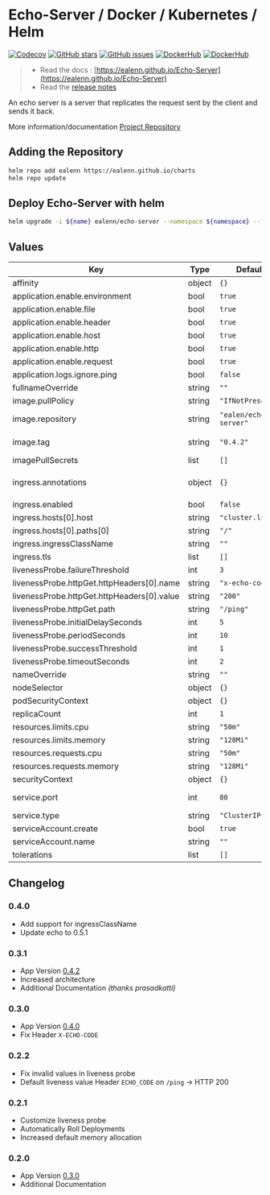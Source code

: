 # Echo-Server / Docker / Kubernetes / Helm

[![Codecov](https://img.shields.io/codecov/c/github/ealenn/echo-server?style=for-the-badge&logo=codecov)](https://codecov.io/gh/Ealenn/Echo-Server)
[![GitHub stars](https://img.shields.io/github/stars/Ealenn/Echo-Server?style=for-the-badge&logo=github)](https://github.com/Ealenn/Echo-Server/stargazers)
[![GitHub issues](https://img.shields.io/github/issues/Ealenn/Echo-Server?style=for-the-badge&logo=github)](https://github.com/Ealenn/Echo-Server/issues)
[![DockerHub](https://img.shields.io/docker/pulls/ealen/echo-server.svg?style=for-the-badge&logo=docker)](https://hub.docker.com/repository/docker/ealen/echo-server)
[![DockerHub](https://img.shields.io/badge/SIZE-%3C%2030%20MB-1488C6?style=for-the-badge&logo=docker)](https://hub.docker.com/repository/docker/ealen/echo-server)

> - Read the docs : [https://ealenn.github.io/Echo-Server](https://ealenn.github.io/Echo-Server)
> - Read the [release notes](https://github.com/Ealenn/Echo-Server/releases)

An echo server is a server that replicates the request sent by the client and sends it back.

More information/documentation [Project Repository](https://github.com/Ealenn/Echo-Server)

## Adding the Repository

```bash
helm repo add ealenn https://ealenn.github.io/charts
helm repo update
```

## Deploy Echo-Server with helm

```bash
helm upgrade -i ${name} ealenn/echo-server --namespace ${namespace} --force
```

## Values

| Key | Type | Default | Description |
|-----|------|---------|-------------|
| affinity | object | `{}` |  |
| application.enable.environment | bool | `true` | Enable environment in response |
| application.enable.file | bool | `true` | Enable file in response |
| application.enable.header | bool | `true` | Enable custom header in response |
| application.enable.host | bool | `true` | Enable host in response |
| application.enable.http | bool | `true` | Enable http in response |
| application.enable.request | bool | `true` | Enable request in response |
| application.logs.ignore.ping | bool | `false` | Don't log ping request on route `/ping` |
| fullnameOverride | string | `""` |  |
| image.pullPolicy | string | `"IfNotPresent"` |  |
| image.repository | string | `"ealen/echo-server"` | https://hub.docker.com/r/ealen/echo-server |
| image.tag | string | `"0.4.2"` | https://github.com/Ealenn/Echo-Server/releases |
| imagePullSecrets | list | `[]` |  |
| ingress.annotations | object | `{}` | Example `kubernetes.io/ingress.class: nginx` for Nginx Ingress |
| ingress.enabled | bool | `false` | Enable ingress |
| ingress.hosts[0].host | string | `"cluster.local"` |  |
| ingress.hosts[0].paths[0] | string | `"/"` |  |
| ingress.ingressClassName | string | `""` |  |
| ingress.tls | list | `[]` |  |
| livenessProbe.failureThreshold | int | `3` |  |
| livenessProbe.httpGet.httpHeaders[0].name | string | `"x-echo-code"` |  |
| livenessProbe.httpGet.httpHeaders[0].value | string | `"200"` |  |
| livenessProbe.httpGet.path | string | `"/ping"` |  |
| livenessProbe.initialDelaySeconds | int | `5` |  |
| livenessProbe.periodSeconds | int | `10` |  |
| livenessProbe.successThreshold | int | `1` |  |
| livenessProbe.timeoutSeconds | int | `2` |  |
| nameOverride | string | `""` |  |
| nodeSelector | object | `{}` |  |
| podSecurityContext | object | `{}` |  |
| replicaCount | int | `1` | Pod replicas |
| resources.limits.cpu | string | `"50m"` |  |
| resources.limits.memory | string | `"128Mi"` |  |
| resources.requests.cpu | string | `"50m"` |  |
| resources.requests.memory | string | `"128Mi"` |  |
| securityContext | object | `{}` |  |
| service.port | int | `80` | For k8s >= 1.19 use port number not name |
| service.type | string | `"ClusterIP"` |  |
| serviceAccount.create | bool | `true` |  |
| serviceAccount.name | string | `""` |  |
| tolerations | list | `[]` |  |

## Changelog

### 0.4.0

- Add support for ingressClassName
- Update echo to 0.5.1

### 0.3.1

- App Version [0.4.2](https://github.com/Ealenn/Echo-Server/releases/tag/0.4.2)
- Increased architecture
- Additional Documentation *(thanks prasadkatti)*

### 0.3.0

- App Version [0.4.0](https://github.com/Ealenn/Echo-Server/releases/tag/0.4.0)
- Fix Header `X-ECHO-CODE`

### 0.2.2

- Fix invalid values in liveness probe
- Default liveness value Header `ECHO_CODE` on `/ping` -> HTTP 200

### 0.2.1

- Customize liveness probe
- Automatically Roll Deployments
- Increased default memory allocation

### 0.2.0

- App Version [0.3.0](https://github.com/Ealenn/Echo-Server/releases/tag/0.3.0)
- Additional Documentation
